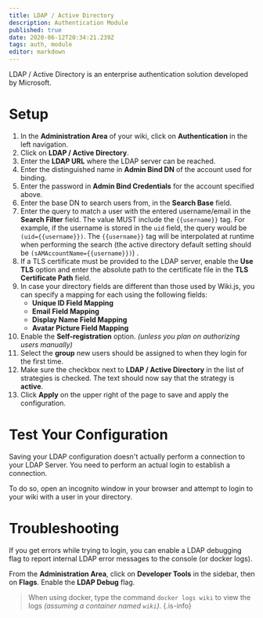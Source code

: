 ```yaml
---
title: LDAP / Active Directory
description: Authentication Module
published: true
date: 2020-06-12T20:34:21.239Z
tags: auth, module
editor: markdown
---
```


LDAP / Active Directory is an enterprise authentication solution developed by Microsoft.

# Setup

1. In the **Administration Area** of your wiki, click on **Authentication** in the left navigation.
1. Click on **LDAP / Active Directory**.
1. Enter the **LDAP URL** where the LDAP server can be reached.
1. Enter the distinguished name in **Admin Bind DN** of the account used for binding.
1. Enter the password in **Admin Bind Credentials** for the account specified above.
1. Enter the base DN to search users from, in the **Search Base** field.
1. Enter the query to match a user with the entered username/email in the **Search Filter** field. The value MUST include the `{{username}}` tag. For example, if the username is stored in the `uid` field, the query would be `(uid={{username}})`. The `{{username}}` tag will be interpolated at runtime when performing the search (the active directory default setting should be `(sAMAccountName={{username}})`) .
1. If a TLS certificate must be provided to the LDAP server, enable the **Use TLS** option and enter the absolute path to the certificate file in the **TLS Certificate Path** field.
1. In case your directory fields are different than those used by Wiki.js, you can specify a mapping for each using the following fields:
	- **Unique ID Field Mapping**
  	- **Email Field Mapping**
  	- **Display Name Field Mapping**
  	- **Avatar Picture Field Mapping**
1. Enable the **Self-registration** option. *(unless you plan on authorizing users manually)*
1. Select the **group** new users should be assigned to when they login for the first time.
1. Make sure the checkbox next to **LDAP / Active Directory** in the list of strategies is checked. The text should now say that the strategy is **active**.
1. Click **Apply** on the upper right of the page to save and apply the configuration.

# Test Your Configuration

Saving your LDAP configuration doesn't actually perform a connection to your LDAP Server. You need to perform an actual login to establish a connection.

To do so, open an incognito window in your browser and attempt to login to your wiki with a user in your directory.

# Troubleshooting

If you get errors while trying to login, you can enable a LDAP debugging flag to report internal LDAP error messages to the console (or docker logs).

From the **Administration Area**, click on **Developer Tools** in the sidebar, then on **Flags**. Enable the **LDAP Debug** flag.

> When using docker, type the command `docker logs wiki` to view the logs *(assuming a container named `wiki`)*. 
{.is-info}

